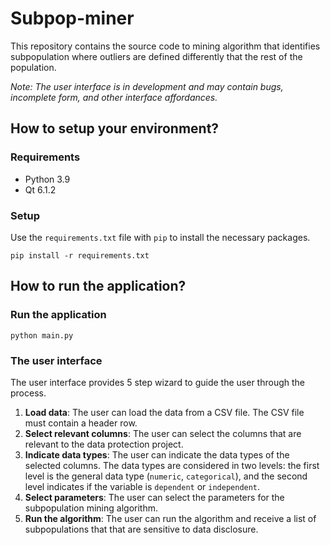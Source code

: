 # Subpop-miner

This repository contains the source code to mining algorithm that identifies
subpopulation where outliers are defined differently that the rest of the
population.

_Note: The user interface is in development and may contain bugs, incomplete
form, and other interface affordances._

## How to setup your environment?

### Requirements

- Python 3.9
- Qt 6.1.2

### Setup

Use the `requirements.txt` file with `pip` to install the necessary packages.

```pip install -r requirements.txt```

## How to run the application?

### Run the application

```python main.py```

### The user interface

The user interface provides 5 step wizard to guide the user through the process.

1. **Load data**: The user can load the data from a CSV file. The CSV file must
   contain a header row.
2. **Select relevant columns**: The user can select the columns that are
   relevant to the data protection project.
3. **Indicate data types**: The user can indicate the data types of the
   selected columns. The data types are considered in two levels: the first
   level is the general data type (`numeric`, `categorical`), and the second
   level indicates if the variable is `dependent` or `independent`.
4. **Select parameters**: The user can select the parameters for the
   subpopulation mining algorithm.
5. **Run the algorithm**: The user can run the algorithm and receive a list of
   subpopulations that that are sensitive to data disclosure.
